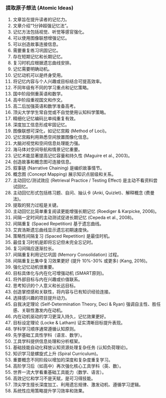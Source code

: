 
### 提取原子想法 (Atomic Ideas)

1.  文章旨在提升读者的记忆力。
2.  文章介绍“1分钟超强记忆法”。
3.  记忆方法包括视觉、听觉等感官强化。
4.  可以使用图像联想增强记忆。
5.  可以创造故事连接信息。
6.  需要重复练习巩固记忆。
7.  存在短期记忆和长期记忆。
8. 复习时机应根据遗忘曲线安排。
9. 记忆需要明确动机。
10. 记忆动机可以是终身受用。
11. 将记忆内容与个人兴趣或目标结合可提高效率。
12. 不同年级有不同的学习重点和记忆策略。
13. 国中阶段侧重英语和数学。
14. 高中阶段重视国文和作文。
15. 高二后加强英语和数学准备高考。
16. 顶尖大学学生常自觉或不自觉使用认知科学策略。
17. 精细化记忆编码比单纯重复有效。
18. 深度加工信息形成牢固记忆。
19. 图像联想可深化，如记忆宫殿 (Method of Loci)。
20. 记忆宫殿利用熟悉空间放置图像化信息。
21. 大脑对视觉和空间信息处理能力强。
22. 海马体对空间导航和情景记忆重要。
23. 记忆术能显著提高记忆容量和持久性 (Maguire et al., 2003)。
24. 创造故事和概念图可连接信息。
25. 叙事链 (Narrative Chaining) 是编织故事情节。
26. 概念图 (Concept Mapping) 展示知识点层级和关系。
27. 主动回忆/测试效应 (Retrieval Practice / Testing Effect) 是主动不看资料尝试回忆。
28. 主动回忆形式包括练习题、自问、抽认卡 (Anki, Quizlet)、解释概念 (费曼法)。
29. 提取的努力过程是关键。
30. 主动回忆比简单重复阅读更能增强长期记忆 (Roediger & Karpicke, 2006)。
31. 间隔一定时间的主动测试促进长期记忆 (Cepeda et al., 2008)。
32. 间隔重复 (Spaced Repetition) 基于遗忘曲线。
33. 艾宾浩斯遗忘曲线显示遗忘初期速度快。
34. 策略性间隔复习 (Spaced Repetition) 是最佳时机。
35. 最佳复习时机是即将忘记但未完全忘记时。
36. 复习间隔应逐渐拉长。
37. 间隔重复利用记忆巩固 (Memory Consolidation) 过程。
38. 间隔重复比集中复习效果更好 (提升 10%-30% 或更多) (Kang, 2016)。
39. 强化记忆动机很重要。
40. 目标具体化与内在化可增强动机 (SMART原则)。
41. 将外部目标与内在兴趣或价值联系。
42. 思考知识的个人意义和长远目标。
43. 创造掌控感和关联性，将内容与已有知识经验连接。
44. 选择感兴趣的项目提升动力。
45. 自我决定理论 (Self-Determination Theory, Deci & Ryan) 强调自主性、胜任感、关联性激发内在动机。
46. 内在动机驱动的学习更深入持久，记忆效果更好。
47. 目标设定理论 (Locke & Latham) 证实清晰目标提升表现。
48. 学科学习顺序通常遵循认知原则。
49. 先学基础工具性学科（语言、数学）。
50. 工具学科提供信息处理和分析框架。
51. 基础技能自动化释放认知资源处理复杂任务 (认知负荷理论)。
52. 知识学习是螺旋式上升 (Spiral Curriculum)。
53. 重要概念不同阶段以增加的深度和复杂度重复学习。
54. 高阶学习后（如高中）再次强化核心工具学科（英、数）。
55. 世界一流大学看重基础工具能力（数学、语言）。
56. 高效记忆和学习不是天赋，是可习得技能。
57. 顶尖学生擅长深度加工、利用遗忘规律、激发动机、遵循学习逻辑。
58. 系统性应用策略提升学习效率和效果。
